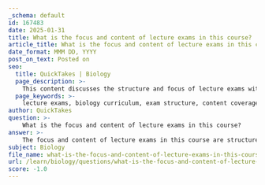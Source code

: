 ```yaml
---
_schema: default
id: 167483
date: 2025-01-31
title: What is the focus and content of lecture exams in this course?
article_title: What is the focus and content of lecture exams in this course?
date_format: MMM DD, YYYY
post_on_text: Posted on
seo:
  title: QuickTakes | Biology
  page_description: >-
    This content discusses the structure and focus of lecture exams within a biology course, including number of exams, content coverage, assessment methods, and study habits for effective preparation.
  page_keywords: >-
    lecture exams, biology curriculum, exam structure, content coverage, final exam, assessment methods, quizzes, study habits, D2L platform, active learning
author: QuickTakes
question: >-
    What is the focus and content of lecture exams in this course?
answer: >-
    The focus and content of lecture exams in this course are structured to assess students' understanding of specific modules within the biology curriculum. Here are the key details regarding the lecture exams:\n\n1. **Number of Exams**: There are four lecture exams throughout the course, each designed to evaluate the students' grasp of the material covered in the preceding weeks.\n\n2. **Content Coverage**: Each exam corresponds to specific topics discussed in class. For instance, the first exam covers the initial ten topics, while subsequent exams address the following content areas. This structure allows for a progressive assessment of knowledge as the course advances.\n\n3. **Comprehensive Final Exam**: In addition to the four lecture exams, there is a comprehensive final exam that encompasses all material covered throughout the semester. This final exam serves to reinforce the cumulative knowledge gained during the course.\n\n4. **Assessment Methods**: The exams are weighted differently to accommodate performance variability among students, ensuring that the grading reflects individual understanding and effort. Regular quizzes are also administered to provide ongoing feedback and reinforce learning.\n\n5. **Preparation and Study Habits**: Students are encouraged to maintain consistent study habits and engage actively with the course materials to prepare effectively for the exams. Utilizing resources such as the D2L (Desire2Learn) platform for accessing course materials and participating in class discussions is emphasized.\n\nOverall, the lecture exams are designed to not only assess knowledge but also to encourage active learning and application of biological concepts in real-world contexts.
subject: Biology
file_name: what-is-the-focus-and-content-of-lecture-exams-in-this-course.md
url: /learn/biology/questions/what-is-the-focus-and-content-of-lecture-exams-in-this-course
score: -1.0
---
```


&nbsp;